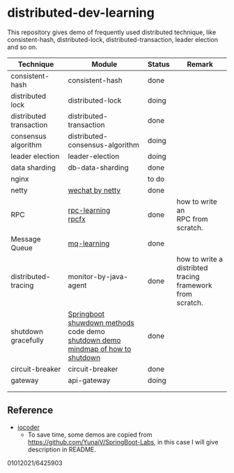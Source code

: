 # distributed-dev-learning

This repository gives demo of frequently used distributed technique, like consistent-hash, distributed-lock, distributed-transaction, leader election and so on.

| Technique                   | Module                                                       | Status | Remark                                                       |
| --------------------------- | ------------------------------------------------------------ | ------ | ------------------------------------------------------------ |
| consistent-hash             | consistent-hash                                              | done   |                                                              |
| distributed<br/>lock        | distributed-lock                                             | doing  |                                                              |
| distributed<br/>transaction | distributed-transaction                                      | done   |                                                              |
| consensus<br/>algorithm     | distributed-consensus-algorithm                              | doing  |                                                              |
| leader election             | leader-election                                              | doing  |                                                              |
| data sharding               | db-data-sharding                                             | done   |                                                              |
| nginx                       |                                                              | to do  |                                                              |
| netty                       | [wechat by netty](https://github.com/evasnowind/netty-im)    | done   |                                                              |
| RPC                         | [rpc-learning](https://github.com/evasnowind/rpc-learning)<br/>[rpcfx](https://github.com/evasnowind/rpcfx) | done   | how to write an<br/>RPC from scratch.                        |
| Message<br/>Queue           | [mq-learning](https://github.com/evasnowind/mq-learning)     | done   |                                                              |
| distributed-tracing         | monitor-by-java-agent                                        | done   | how to write a<br/>distribted tracing<br/>framework from<br/>scratch. |
| shutdown <br/>gracefully    | [Springboot shuwdown methods](https://www.cnblogs.com/huangqingshi/p/11370291.html)   <br/>code demo<br/>[shutdown demo](https://github.com/evasnowind/shutdowndemo)<br/>[mindmap of how to shutdown](docs/如何做到优雅停机.xmind) | done   |                                                              |
| circuit-breaker             | circuit-breaker                                              | done   |                                                              |
| gateway                     | api-gateway                                                  | doing  |                                                              |
|                             |                                                              |        |                                                              |
|                             |                                                              |        |                                                              |



## Reference

- [iocoder](http://www.iocoder.cn/)
  - To save time, some demos are copied  from  https://github.com/YunaiV/SpringBoot-Labs, in this case I will give description in README.

01012021/6425903
